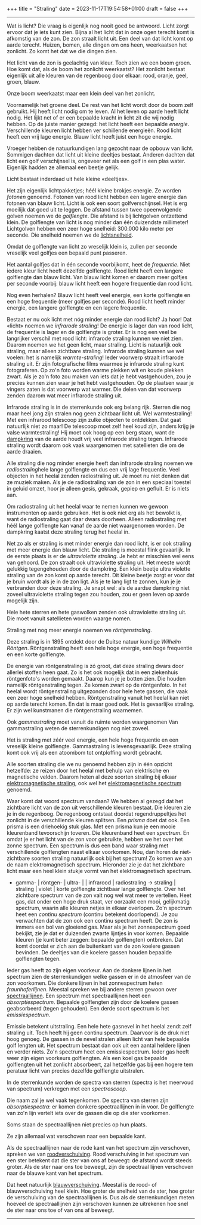 +++
title = "Straling"
date = 2023-11-17T19:54:58+01:00
draft = false
+++

---
Wat is licht? Die vraag is eigenlijk nog nooit goed be antwoord. Licht
zorgt ervoor dat je iets kunt zien. Bijna al het licht dat in onze ogen
terecht komt is afkomstig van de zon. De zon straalt licht uit. Een deel
van dat licht komt op aarde terecht. Huizen, bomen, alle dingen om ons
heen, weerkaatsen het zonlicht. Zo komt het dat we die dingen zien.

Het licht van de zon is geelachtig van kleur. Toch zien we een boom
groen. Hoe komt dat, als de boom het zonlicht weerkaatst? Het zonlicht
bestaat eigenlijk uit alle kleuren van de regenboog door elkaar: rood,
oranje, geel, groen, blauw.

Onze boom weerkaatst maar een klein deel van het zonlicht.

Voornamelijk het groene deel. De rest van het licht wordt door de boom
zelf gebruikt. Hij heeft licht nodig om te leven. Al het leven op aarde
heeft licht nodig. Het lijkt net of er een bepaalde kracht in licht zit
die wij nodig hebben. Op de juiste manier gezegd: het licht heeft een
bepaalde *energie*. Verschillende kleuren licht hebben ver schillende
energieën. Rood licht heeft een vrij lage energie. Blauw licht heeft
juist een hoge energie.

Vroeger hebben de natuurkundigen lang gezocht naar de opbouw van licht.
Sommigen dachten dat licht uit kleine deeltjes bestaat. Anderen dachten
dat licht een golf verschijnsel is, ongeveer net als een golf in een
plas water. Eigenlijk hadden ze allemaal een beetje gelijk.

Licht bestaat inderdaad uit hele kleine «deeltjes».

Het zijn eigenlijk lichtpakketjes; héél kleine brokjes energie. Ze
worden *fotonen* genoemd. Fotonen van rood licht hebben een lagere
energie dan fotonen van blauw licht. Licht is ook een soort
golfverschijnsel. Het is erg moeilijk dat goed uit te leggen. De afstand
tussen twee opeenvolgende golven noemen we de *golflengte*. Die afstand
is bij lichtgolven ontzettend klein. De golflengte van licht is nog
minder dan één duizendste millimeter! Lichtgolven hebben een zeer hoge
snelheid: 300.000 kilo meter per seconde. Die snelheid noemen we de
[lichtsnelheid](/encyclopedie/lichtsnelheid).

Omdat de golflengte van licht zo vreselijk klein is, zullen per seconde
vreselijk veel golfjes een bepaald punt passeren.

Het aantal golfjes dat in één seconde voorbijkomt, heet de *frequentie*.
Niet iedere kleur licht heeft dezelfde golflengte. Rood licht heeft een
langere golflengte dan blauw licht. Van blauw licht komen er daarom meer
golfjes per seconde voorbij: blauw licht heeft een hogere frequentie dan
rood licht.

Nog even herhalen? Blauw licht heeft veel energie, een korte golflengte
en een hoge frequentie (meer golfjes per seconde). Rood licht heeft
minder energie, een langere golflengte en een lagere frequentie.

Bestaat er nu ook licht met nóg minder energie dan rood licht? Ja hoor!
Dat «licht» noemen we *infrarode straling*! De energie is lager dan van
rood licht, de frequentie is lager en de golflengte is groter. Er is nog
een veel be langrijker verschil met rood licht: infrarode straling
kunnen we niet zien. Daarom noemen we het geen licht, maar straling.
Licht is natuurlijk ook straling, maar alleen zichtbare straling.
Infrarode straling kunnen we wel voelen: het is namelijk
*warmte-straling*! Ieder voorwerp straalt infrarode straling uit. Er
zijn fotografische films waarmee je infrarode straling kunt
fotograferen. Op zo\'n foto worden warme plekken wit en koude plekken
zwart. Als je zo\'n foto zou maken van iets dat je hebt vastgehouden,
zou je precies kunnen zien waar je het hebt vastgehouden. Op de plaatsen
waar je vingers zaten is dat voorwerp wat warmer. Die delen van dat
voorwerp zenden daarom wat meer infrarode straling uit.

Infrarode straling is in de sterrenkunde ook erg belang rijk. Sterren
die nog maar heel jong zijn stralen nog geen zichtbaar licht uit. Wel
warmtestraling! Met een infrarood telescoop zijn zulke objecten te
ontdekken. Dat gaat natuurlijk niet zo maar! De telescoop moet zelf heel
koud zijn, anders krijg je valse warmtestraling! Hij moet ook hoog op
een berg staan, want de [dampkring](/encyclopedie/atmosfeer) van de aarde
houdt vrij veel infrarode straling tegen. Infrarode straling wordt
daarom ook vaak waargenomen met satellieten die om de aarde draaien.

Alle straling die nog minder energie heeft dan infrarode straling noemen
we *radiostraling*hele lange golflengte en dus een vrij lage frequentie.
Veel objecten in het heelal zenden radiostraling uit. Je moet nu niet
denken dat ze muziek maken. Als je de radiostraling van de zon in een
speciaal toestel in geluid omzet, hoor je alleen gesis, gekraak, gepiep
en gefluit. Er is niets aan.

Om radiostraling uit het heelal waar te nemen kunnen we gewoon
instrumenten op aarde gebruiken. Het is ook niet erg als het bewolkt is,
want de radiostraling gaat daar dwars doorheen. Alleen radiostraling met
héél lange golflengte kan vanaf de aarde niet waargenomen worden. De
dampkring kaatst deze straling terug het heelal in.

Net zo als er straling is met minder energie dan rood licht, is er ook
straling met meer energie dan blauw licht. Die straling is meestal flink
gevaarlijk. In de eerste plaats is er de *ultraviolette straling*. Je
hebt er misschien wel eens van gehoord. De zon straalt ook ultraviolette
straling uit. Het meeste wordt gelukkig tegengehouden door de dampkring.
Een klein beetje ultra violette straling van de zon komt op aarde
terecht. Dit kleine beetje zorgt er voor dat je bruin wordt als je in de
zon ligt. Als je te lang ligt te zonnen, kun je je verbranden door deze
straling. Je snapt wel: als de aardse dampkring niet zoveel
ultraviolette straling tegen zou houden, zou er geen leven op aarde
mogelijk zijn.

Hele hete sterren en hete gaswolken zenden ook ultraviolette straling
uit. Die moet vanuit satellieten worden waarge nomen.

Straling met nog meer energie noemen we *röntgenstraling*.

Deze straling is in 1895 ontdekt door de Duitse natuur kundige *Wilhelm
Röntgen*. Röntgenstraling heeft een hele hoge energie, een hoge
frequentie en een korte golflengte.

De energie van röntgenstraling is zó groot, dat deze straling dwars door
allerlei stoffen heen gaat. Zo is het ook mogelijk dat in een ziekenhuis
röntgenfoto\'s worden gemaakt. Daarop kun je je botten zien. Die houden
namelijk röntgenstraling tegen. Ze komen zwart op de röntgenfoto. In het
heelal wordt röntgenstraling uitgezonden door hele hete gassen, die vaak
een zeer hoge snelheid hebben. Röntgenstraling vanuit het heelal kan
niet op aarde terecht komen. En dat is maar goed ook. Het is gevaarlijke
straling. Er zijn wel kunstmanen die röntgenstraling waarnemen.

Ook *gammastraling* moet vanuit de ruimte worden waargenomen Van
gammastraling weten de sterrenkundigen nog niet zoveel.

Het is straling met zéér veel energie, een hele hoge frequentie en een
vreselijk kleine golflengte. Gammastraling is levensgevaarlijk. Deze
straling komt ook vrij als een atoombom tot ontploffing wordt gebracht.

Alle soorten straling die we nu genoemd hebben zijn in één opzicht
hetzelfde: ze reizen door het heelal met behulp van elektrische en
magnetische velden. Daarom heten al deze soorten straling bij elkaar
[elektromagnetische straling](/encyclopedie/elektrom), ook wel het [elektromagnetische spectrum](/encyclopedie/elektrom) genoemd.

Waar komt dat woord spectrum vandaan? We hebben al gezegd dat het
zichtbare licht van de zon uit verschillende kleuren bestaat. Die
kleuren zie je in de regenboog. De regenboog ontstaat doordat
regendruppeltjes het zonlicht in de verschillende kleuren splitsen. Een
*prisma* doet dat ook. Een prisma is een driehoekig stuk glas. Met een
prisma kun je een mooie kleurenband tevoorschijn toveren. Die
kleurenband heet een *spectrum*. En omdat je er het licht van de zon
voor gebruikte, hebben we het over het zonne spectrum. Een spectrum is
dus een band waar straling met verschillende golflengten naast elkaar
voorkomen. Nou, dan horen de niet-zichtbare soorten straling natuurlijk
ook bij het spectrum! Zo komen we aan de naam elektromagnetisch
spectrum. Hieronder zie je dat het zichtbare licht maar een heel klein
stukje vormt van het elektromagnetisch spectrum.


- gamma- \| röntgen- \| ultra- \| \| infrarood \| radiostraling -\>
straling \| straling \| violet \| 
 korte golflengte zichtbaar lange golflengte. Over het
zichtbare spectrum van de zon valt nog wel wat meer te vertellen. Heet
gas, dat onder een hoge druk staat, ver oorzaakt een mooi, gelijkmatig
spectrum, waarin alle kleuren netjes in elkaar overlopen. Zo\'n spectrum
heet een *continu spectrum* (continu betekent doorlopend). Je zou
verwachten dat de zon ook een continu spectrum heeft. De zon is immers
een bol van gloeiend gas. Maar als je het zonnespectrum goed bekijkt,
zie je dat er duizenden zwarte lijntjes in voor komen. Bepaalde kleuren
(je kunt beter zeggen: bepaalde golflengten) ontbreken. Dat komt doordat
er zich aan de buitenkant van de zon koelere gassen bevinden. De
deeltjes van die koelere gassen houden bepaalde golflengten tegen.

Ieder gas heeft zo zijn eigen voorkeur. Aan de donkere lijnen in het
spectrum zien de sterrenkundigen welke gassen er in de atmosfeer van de
zon voorkomen. Die donkere lijnen in het zonnespectrum heten
*fraunhoferlijnen*. Meestal spreken we bij andere sterren gewoon over
[spectraallijnen](/encyclopedie/spectraa). Een spectrum met spectraallijnen
heet een *absorptiespectrum*. Bepaalde golflengten zijn door de koelere
gassen geabsorbeerd (tegen gehouden). Een derde soort spectrum is het
*emissiespectrum*.

Emissie betekent uitstraling. Een hele hete gasnevel in het heelal zendt
zelf straling uit. Toch heeft hij geen continu spectrum. Daarvoor is de
druk niet hoog genoeg. De gassen in de nevel stralen alleen licht van
hele bepaalde golf lengten uit. Het spectrum bestaat dan ook uit een
aantal heldere lijnen en verder niets. Zo\'n spectrum heet een
emissiespectrum. Ieder gas heeft weer zijn eigen voorkeurs golflengten.
Als een koel gas bepaalde golflengten uit het zonlicht absorbeert, zal
hetzelfde gas bij een hogere tem peratuur licht van precies dezelfde
golflengte uitstralen.

In de sterrenkunde worden de spectra van sterren (spectra is het
meervoud van spectrum) verkregen met een *spectroscoop*.

Die naam zal je wel vaak tegenkomen. De spectra van sterren zijn
*absorptiespectra*: er komen donkere spectraallijnen in in voor. De
golflengte van zo\'n lijn vertelt iets over de gassen die op die ster
voorkomen.

Soms staan de spectraallijnen niet precies op hun plaats.

Ze zijn allemaal wat verschoven naar een bepaalde kant.

Als de spectraallijnen naar de rode kant van het spectrum zijn
verschoven, spreken we van [roodverschuiving](/encyclopedie/doppler). Rood
verschuiving in het spectrum van een ster betekent dat die ster van ons
af beweegt: de afstand wordt steeds groter. Als de ster naar ons toe
beweegt, zijn de spectraal lijnen verschoven naar de blauwe kant van het
spectrum.

Dat heet natuurlijk [blauwverschuiving](/encyclopedie/doppler). Meestal is
de rood- of blauwverschuiving heel klein. Hoe groter de snelheid van de
ster, hoe groter de verschuiving van de spectraallijnen is. Dus als de
sterrenkundigen meten hoeveel de spectraallijnen zijn verschoven kunnen
ze uitrekenen hoe snel de ster naar ons toe of van ons af beweegt.

---
